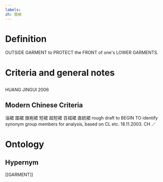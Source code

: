 ```yaml
---
labels: 
zh: 圍裙
---
```


# Definition
OUTSIDE GARMENT to PROTECT the FRONT of one's LOWER GARMENTS. 
# Criteria and general notes
## 
HUANG JINGUI 2006
## Modern Chinese Criteria
油裙
圍裙
旗袍裙
短裙
超短裙
百褶裙
直統裙
rough draft to BEGIN TO identify synonym group members for analysis, based on CL etc. 18.11.2003. CH ／
# Ontology

## Hypernym
[[GARMENT]]